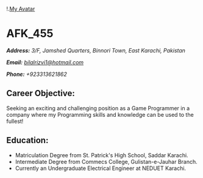 !.[My Avatar](https://i1.sndcdn.com/artworks-000110676327-ahcvd7-t500x500.jpg)
# **AFK_455**

***Address:** 3/F, Jamshed Quarters, Binnori Town, East Karachi, Pakistan*

***Email:** bilalrizvi1@hotmail.com*

***Phone:** +923313621862*


## **Career Objective:**

Seeking an exciting and challenging position as a Game Programmer in a company where my Programming skills and knowledge can be used to the fullest!

## **Education:**

- Matriculation Degree from St. Patrick's High School, Saddar Karachi.
- Intermediate Degree from Commecs College, Gulistan-e-Jauhar Branch.
- Currently an Undergraduate Electrical Engineer at NEDUET Karachi.
